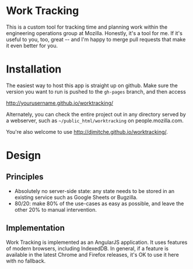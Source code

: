Work Tracking
=============

This is a custom tool for tracking time and planning work within the engineering operations group at Mozilla.
Honestly, it's a tool for me.
If it's useful to you, too, great -- and I'm happy to merge pull requests that make it even better for you.

Installation
============

The easiest way to host this app is straight up on github.
Make sure the version you want to run is pushed to the `gh-pages` branch, and then access

  http://yourusername.github.io/worktracking/

Alternately, you can check the entire project out in any directory served by a webserver, such as `~/public_html/worktracking` on people.mozilla.com.

You're also welcome to use http://djmitche.github.io/worktracking/.

Design
======

Principles
----------

* Absolutely no server-side state: any state needs to be stored in an existing service such as Google Sheets or Bugzilla.
* 80/20: make 80% of the use-cases as easy as possible, and leave the other 20% to manual intervention.

Implementation
--------------

Work Tracking is implemented as an AngularJS application.
It uses features of modern browsers, including IndexedDB.
In general, if a feature is available in the latest Chrome and Firefox releases, it's OK to use it here with no fallback.
